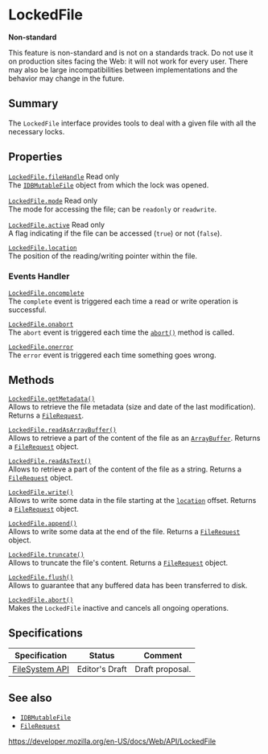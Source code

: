 LockedFile
==========

**Non-standard**

This feature is non-standard and is not on a standards track. Do not use it on production sites facing the Web: it will not work for every user. There may also be large incompatibilities between implementations and the behavior may change in the future.

Summary
-------

The `LockedFile` interface provides tools to deal with a given file with all the necessary locks.

Properties
----------

 [`LockedFile.fileHandle`](lockedfile/filehandle) <span class="badge inline readonly">Read only </span>   
The [`IDBMutableFile`](idbmutablefile) object from which the lock was opened.

 [`LockedFile.mode`](lockedfile/mode) <span class="badge inline readonly">Read only </span>   
The mode for accessing the file; can be `readonly` or `readwrite`.

 [`LockedFile.active`](lockedfile/active) <span class="badge inline readonly">Read only </span>   
A flag indicating if the file can be accessed (`true`) or not (`false`).

[`LockedFile.location`](lockedfile/location)  
The position of the reading/writing pointer within the file.

### Events Handler

[`LockedFile.oncomplete`](lockedfile/oncomplete)  
The `complete` event is triggered each time a read or write operation is successful.

[`LockedFile.onabort`](lockedfile/onabort)  
The `abort` event is triggered each time the [`abort()`](lockedfile/abort) method is called.

[`LockedFile.onerror`](lockedfile/onerror)  
The `error` event is triggered each time something goes wrong.

Methods
-------

[`LockedFile.getMetadata()`](lockedfile/getmetadata)  
Allows to retrieve the file metadata (size and date of the last modification). Returns a [`FileRequest`](filerequest).

[`LockedFile.readAsArrayBuffer()`](lockedfile/readasarraybuffer)  
Allows to retrieve a part of the content of the file as an [`ArrayBuffer`](https://developer.mozilla.org/en-US/docs/Web/JavaScript/Reference/Global_Objects/ArrayBuffer). Returns a [`FileRequest`](filerequest) object.

[`LockedFile.readAsText()`](lockedfile/readastext)  
Allows to retrieve a part of the content of the file as a string. Returns a [`FileRequest`](filerequest) object.

[`LockedFile.write()`](lockedfile/write)  
Allows to write some data in the file starting at the [`location`](lockedfile/location) offset. Returns a [`FileRequest`](filerequest) object.

[`LockedFile.append()`](lockedfile/append)  
Allows to write some data at the end of the file. Returns a [`FileRequest`](filerequest) object.

[`LockedFile.truncate()`](lockedfile/truncate)  
Allows to truncate the file's content. Returns a [`FileRequest`](filerequest) object.

[`LockedFile.flush()`](lockedfile/flush)  
Allows to guarantee that any buffered data has been transferred to disk.

[`LockedFile.abort()`](lockedfile/abort)  
Makes the `LockedFile` inactive and cancels all ongoing operations.

Specifications
--------------

<table><thead><tr class="header"><th>Specification</th><th>Status</th><th>Comment</th></tr></thead><tbody><tr class="odd"><td><a href="https://w3c.github.io/filesystem-api/">FileSystem API</a></td><td><span class="spec-ed">Editor's Draft</span></td><td>Draft proposal.</td></tr></tbody></table>

See also
--------

-   [`IDBMutableFile`](idbmutablefile)
-   [`FileRequest`](filerequest)

<a href="https://developer.mozilla.org/en-US/docs/Web/API/LockedFile" class="_attribution-link">https://developer.mozilla.org/en-US/docs/Web/API/LockedFile</a>
